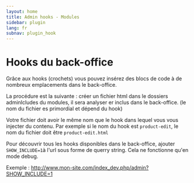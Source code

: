 ```yaml
---
layout: home
title: Admin hooks - Modules
sidebar: plugin
lang: fr
subnav: plugin_hook
---
```


<div class="page-header">
    <h1>Hooks du back-office</h1>
</div>

Grâce aux hooks (crochets) vous pouvez insérez des blocs de code à de nombreux emplacements dans le back-office.

La procédure est la suivante : créer un fichier html dans le dossiers adminIcludes du modules, il sera analyser er inclus dans le back-office. (le nom du fichier es primordial et dépend du hook)

Votre fichier doit avoir le même nom que le hook dans lequel vous vous injecter du contenu. Par exemple si le nom du hook est ```product-edit```, le nom du fichier doit être ```product-edit.html```

Pour découvrir tous les hooks disponibles dans le back-office, ajouter ```SHOW_INCLUDE=1```à l'url sous forme de querry string. Cela ne fonctionne qu'en mode debug.

Exemple : http://www.mon-site.com/index_dev.php/admin?SHOW_INCLUDE=1
